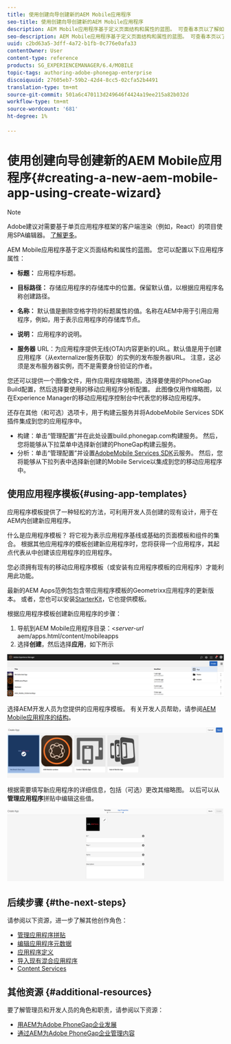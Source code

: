 ```yaml
---
title: 使用创建向导创建新的AEM Mobile应用程序
seo-title: 使用创建向导创建新的AEM Mobile应用程序
description: AEM Mobile应用程序基于定义页面结构和属性的蓝图。 可查看本页以了解如何基于应用程序模板创建新应用程序。
seo-description: AEM Mobile应用程序基于定义页面结构和属性的蓝图。 可查看本页以了解如何基于应用程序模板创建新应用程序。
uuid: c2bd63a5-3dff-4a72-b1fb-0c776e0afa33
contentOwner: User
content-type: reference
products: SG_EXPERIENCEMANAGER/6.4/MOBILE
topic-tags: authoring-adobe-phonegap-enterprise
discoiquuid: 27605eb7-59b2-42d4-8cc5-02cfa52b4491
translation-type: tm+mt
source-git-commit: 501a6c470113d249646f4424a19ee215a82b032d
workflow-type: tm+mt
source-wordcount: '681'
ht-degree: 1%

---
```



# 使用创建向导创建新的AEM Mobile应用程序{#creating-a-new-aem-mobile-app-using-create-wizard}

>[!NOTE]
>
>Adobe建议对需要基于单页应用程序框架的客户端渲染（例如，React）的项目使用SPA编辑器。 [了解更多](/help/sites-developing/spa-overview.md)。

AEM Mobile应用程序基于定义页面结构和属性的蓝图。 您可以配置以下应用程序属性：

* **标题：** 应用程序标题。
* **目标路径：** 存储应用程序的存储库中的位置。保留默认值，以根据应用程序名称创建路径。

* **名称：** 默认值是删除空格字符的标题属性的值。名称在AEM中用于引用应用程序，例如，用于表示应用程序的存储库节点。
* **说明：** 应用程序的说明。
* **服务器** URL：为应用程序提供无线(OTA)内容更新的URL。默认值是用于创建应用程序（从externalizer服务获取）的实例的发布服务器URL。 注意，这必须是发布服务器实例，而不是需要身份验证的作者。

您还可以提供一个图像文件，用作应用程序缩略图，选择要使用的PhoneGap Build配置，然后选择要使用的移动应用程序分析配置。 此图像仅用作缩略图，以在Experience Manager的移动应用程序控制台中代表您的移动应用程序。

还存在其他（和可选）选项卡，用于构建云服务并将AdobeMobile Services SDK插件集成到您的应用程序中。

* 构建：单击“管理配置”并在此处设置build.phonegap.com构建服务。 然后，您将能够从下拉菜单中选择新创建的PhoneGap构建云服务。
* 分析：单击“管理配置”并设置[AdobeMobile Services SDK](https://docs.adobe.com/content/help/en/mobile-services/using/manage-app-settings-ug/configuring-app/download-sdk.html)云服务。 然后，您将能够从下拉列表中选择新创建的Mobile Service以集成到您的移动应用程序中。

## 使用应用程序模板{#using-app-templates}

应用程序模板提供了一种轻松的方法，可利用开发人员创建的现有设计，用于在AEM内创建新应用程序。

什么是应用程序模板？ 将它视为表示应用程序基线或基础的页面模板和组件的集合。
根据其他应用程序的模板创建新应用程序时，您将获得一个应用程序，其起点代表从中创建该应用程序的应用程序。

您必须拥有现有的移动应用程序模板（或安装有应用程序模板的应用程序）才能利用此功能。

最新的AEM Apps范例包包含带应用程序模板的Geometrixx应用程序的更新版本。 或者，您也可以安装[StarterKit](https://github.com/Adobe-Marketing-Cloud-Apps/aem-phonegap-starter-kit)，它也提供模板。

根据应用程序模板创建新应用程序的步骤：

1. 导航到AEM Mobile应用程序目录：&lt;*server-url* aem/apps.html/content/mobileapps
1. 选择&#x200B;**创建**，然后选择&#x200B;**应用**，如下所示

![chlimage_1-158](assets/chlimage_1-158.png)

选择AEM开发人员为您提供的应用程序模板。 有关开发人员帮助，请参阅[AEM Mobile应用程序的结构](/help/mobile/phonegap-structure-an-app.md)。

![chlimage_1-159](assets/chlimage_1-159.png)

根据需要填写新应用程序的详细信息，包括（可选）更改其缩略图。 以后可以从&#x200B;**管理应用程序**&#x200B;拼贴中编辑这些值。

![chlimage_1-160](assets/chlimage_1-160.png)

## 后续步骤 {#the-next-steps}

请参阅以下资源，进一步了解其他创作角色：

* [管理应用程序拼贴](/help/mobile/phonegap-app-details-tile.md)
* [编辑应用程序元数据](/help/mobile/phonegap-editmetadata.md)
* [应用程序定义](/help/mobile/phonegap-app-definitions.md)
* [导入现有混合应用程序](/help/mobile/phonegap-adding-content-to-imported-app.md)
* [Content Services](/help/mobile/develop-content-as-a-service.md)

## 其他资源 {#additional-resources}

要了解管理员和开发人员的角色和职责，请参阅以下资源：

* [用AEM为Adobe PhoneGap企业发展](/help/mobile/developing-in-phonegap.md)
* [通过AEM为Adobe PhoneGap企业管理内容](/help/mobile/administer-phonegap.md)
